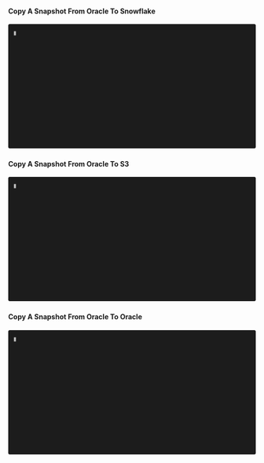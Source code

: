 #### Copy A Snapshot From Oracle To Snowflake
![Copy Snapshot Oracle To Snowflake](./hp-cp-snap-oracle-snowflake.svg)

#### Copy A Snapshot From Oracle To S3
![Copy Snapshot Oracle To S3](./hp-cp-snap-oracle-s3.svg)

#### Copy A Snapshot From Oracle To Oracle
![Copy Snapshot Oracle To Oracle](./hp-cp-snap-oracle-oracle.svg)

